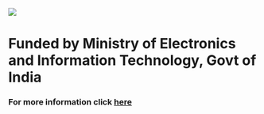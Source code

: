 ![](https://imgur.com/EdDK101.png) <br/>

# Funded by Ministry of Electronics and Information Technology, Govt of India

### For more information click [here](https://gitlab.com/shaktiproject/software/shakti-sdk/blob/master/sdk_info.md) ###